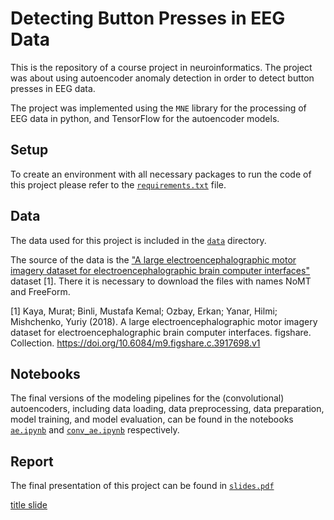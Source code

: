 # Detecting Button Presses in EEG Data

This is the repository of a course project in neuroinformatics. The project was about using autoencoder anomaly detection in order to detect button presses in EEG data.

The project was implemented using the ```MNE``` library for the processing of EEG data in python, and TensorFlow for the autoencoder models.

## Setup

To create an environment with all necessary packages to run the code of this project please refer to the [```requirements.txt```](https://github.com/LukasKarner/neuro-project/blob/main/requirements.txt) file.

## Data

The data used for this project is included in the [```data```](https://github.com/LukasKarner/neuro-project/tree/main/data) directory.

The source of the data is the ["A large electroencephalographic motor imagery dataset for electroencephalographic brain computer interfaces"](https://figshare.com/collections/A_large_electroencephalographic_motor_imagery_dataset_for_electroencephalographic_brain_computer_interfaces/3917698) dataset [1].
There it is necessary to download the files with names NoMT and FreeForm.

[1] Kaya, Murat; Binli, Mustafa Kemal; Ozbay, Erkan; Yanar, Hilmi; Mishchenko, Yuriy (2018). A large electroencephalographic motor imagery dataset for electroencephalographic brain computer interfaces. figshare. Collection. https://doi.org/10.6084/m9.figshare.c.3917698.v1

## Notebooks

The final versions of the modeling pipelines for the (convolutional) autoencoders, including data loading, data preprocessing, data preparation, model training, and model evaluation, can be found in the notebooks [```ae.ipynb```](https://github.com/LukasKarner/neuro-project/blob/main/ae.ipynb) and [```conv_ae.ipynb```](https://github.com/LukasKarner/neuro-project/blob/main/conv_ae.ipynb) respectively.

## Report

The final presentation of this project can be found in [```slides.pdf```](https://github.com/LukasKarner/neuro-project/blob/main/slides.pdf)

[title slide](https://github.com/LukasKarner/neuro-project/blob/main/archive/title.png)